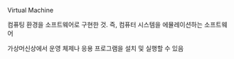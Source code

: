 Virtual Machine

컴퓨팅 환경을 소프트웨어로 구현한 것.
즉, 컴퓨터 시스템을 에뮬레이션하는 소프트웨어

가상머신상에서 운영 체제나 응용 프로그램을 설치 및 실행할 수 있음